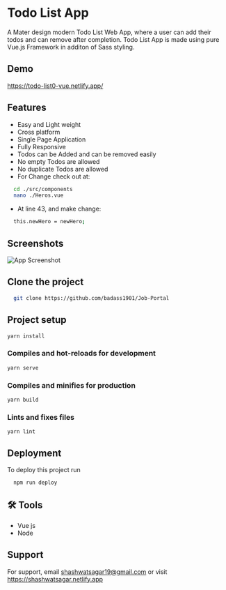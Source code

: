 # Todo List App

A Mater design modern Todo List Web App, where a user can add their todos and can remove after completion.
Todo List App is made using pure Vue.js Framework in additon of Sass styling.


## Demo

https://todo-list0-vue.netlify.app/


## Features

- Easy and Light weight
- Cross platform
- Single Page Application
- Fully Responsive
- Todos can be Added and can be removed easily
- No empty Todos are allowed 
- No duplicate Todos are allowed
- For Change check out at:
```bash
  cd ./src/components
  nano ./Heros.vue
```
- At line 43, and make change:
```bash
  this.newHero = newHero;
```



## Screenshots
![App Screenshot](./image.png)




## Clone the project

```bash
  git clone https://github.com/badass1901/Job-Portal
```

## Project setup

```
yarn install
```

### Compiles and hot-reloads for development
```
yarn serve
```

### Compiles and minifies for production
```
yarn build
```

### Lints and fixes files
```
yarn lint
```

## Deployment

To deploy this project run

```bash
  npm run deploy
```
## 🛠 Tools
- Vue js
- Node


## Support

For support, email shashwatsagar19@gmail.com or visit https://shashwatsagar.netlify.app

